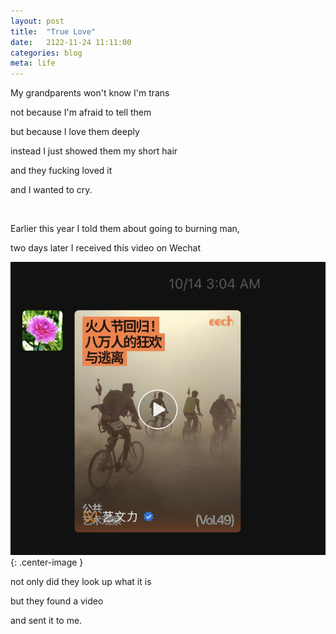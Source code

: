 ```yaml
---
layout: post
title:  "True Love"
date:   2122-11-24 11:11:00
categories: blog
meta: life
---
```


My grandparents won't know I'm trans

not because I'm afraid to tell them

but because I love them deeply

instead I just showed them my short hair

and they fucking loved it

and I wanted to cry.


<br />

Earlier this year I told them about going to burning man,

two days later I received this video on Wechat

![burning_man](/images/burning_man.jpg){: .center-image }

not only did they look up what it is

but they found a video

and sent it to me.
